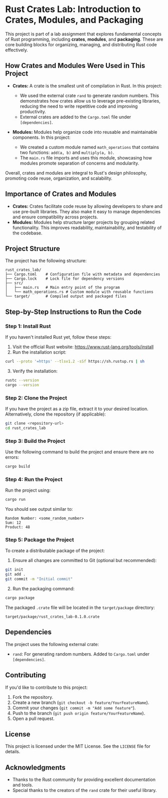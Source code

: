 # Rust Crates Lab: Introduction to Crates, Modules, and Packaging

This project is part of a lab assignment that explores fundamental concepts of Rust programming, including **crates**, **modules**, and **packaging**. These are core building blocks for organizing, managing, and distributing Rust code effectively.

## How Crates and Modules Were Used in This Project

* **Crates:** A crate is the smallest unit of compilation in Rust. In this project:
  * We used the external crate `rand` to generate random numbers. This demonstrates how crates allow us to leverage pre-existing libraries, reducing the need to write repetitive code and improving productivity.
  * External crates are added to the `Cargo.toml` file under `[dependencies]`.

* **Modules:** Modules help organize code into reusable and maintainable components. In this project:
  * We created a custom module named `math_operations` that contains two functions: `add(a, b)` and `multiply(a, b)`.
  * The `main.rs` file imports and uses this module, showcasing how modules promote separation of concerns and modularity.

Overall, crates and modules are integral to Rust's design philosophy, promoting code reuse, organization, and scalability.

## Importance of Crates and Modules

* **Crates:** Crates facilitate code reuse by allowing developers to share and use pre-built libraries. They also make it easy to manage dependencies and ensure compatibility across projects.
* **Modules:** Modules help structure larger projects by grouping related functionality. This improves readability, maintainability, and testability of the codebase.

## Project Structure

The project has the following structure:

```
rust_crates_lab/
├── Cargo.toml    # Configuration file with metadata and dependencies
├── Cargo.lock    # Lock file for dependency versions
├── src/
│   ├── main.rs   # Main entry point of the program
│   └── math_operations.rs # Custom module with reusable functions
└── target/       # Compiled output and packaged files
```

## Step-by-Step Instructions to Run the Code

### Step 1: Install Rust

If you haven't installed Rust yet, follow these steps:

1. Visit the official Rust website: https://www.rust-lang.org/tools/install
2. Run the installation script:

```bash
curl --proto '=https' --tlsv1.2 -sSf https://sh.rustup.rs | sh
```

3. Verify the installation:

```bash
rustc --version
cargo --version
```

### Step 2: Clone the Project

If you have the project as a zip file, extract it to your desired location. Alternatively, clone the repository (if applicable):

```bash
git clone <repository-url>
cd rust_crates_lab
```

### Step 3: Build the Project

Use the following command to build the project and ensure there are no errors:

```bash
cargo build
```

### Step 4: Run the Project

Run the project using:

```bash
cargo run
```

You should see output similar to:
```
Random Number: <some_random_number>
Sum: 12
Product: 48
```

### Step 5: Package the Project

To create a distributable package of the project:

1. Ensure all changes are committed to Git (optional but recommended):

```bash
git init
git add .
git commit -m "Initial commit"
```

2. Run the packaging command:

```bash
cargo package
```

The packaged `.crate` file will be located in the `target/package` directory:
```
target/package/rust_crates_lab-0.1.0.crate
```

## Dependencies

The project uses the following external crate:
* `rand`: For generating random numbers. Added to `Cargo.toml` under `[dependencies]`.

## Contributing

If you'd like to contribute to this project:

1. Fork the repository.
2. Create a new branch (`git checkout -b feature/YourFeatureName`).
3. Commit your changes (`git commit -m "Add some feature"`).
4. Push to the branch (`git push origin feature/YourFeatureName`).
5. Open a pull request.

## License

This project is licensed under the MIT License. See the `LICENSE` file for details.

## Acknowledgments

* Thanks to the Rust community for providing excellent documentation and tools.
* Special thanks to the creators of the `rand` crate for their useful library.